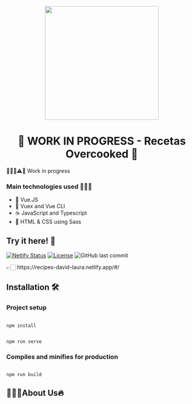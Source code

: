 <p align="center"><img width="300px" src="https://ingenieriademenu.com/wp-content/uploads/2021/01/significado-de-show-cooking-en-espanol.jpg"></p>
<h1 align="center">🍣 WORK IN PROGRESS - Recetas Overcooked 🍝</h1>
<p>👷🏻‍♂⚠🚧 Work in progress</p>

<h3>Main technologies used 👷🏻‍♂️</h3>
<ul>
  <li>🔰 Vue.JS</li>
  <li>🔰 Vuex and Vue CLI</li>
  <li>☕ JavaScript and Typescript</li>
  <li>🎨 HTML & CSS using Sass</li>
</ul>
<h2>Try it here! 🧾</h2>

[![Netlify Status](https://api.netlify.com/api/v1/badges/12b0d818-0acc-4737-a7e1-5b1b92ca60e6/deploy-status)](https://app.netlify.com/sites/recipes-david-laura/deploys)
[![License](https://img.shields.io/github/license/David-H-Afonso/vuedex?color=blue)](./LICENSE)
![GitHub last commit](https://img.shields.io/github/last-commit/David-H-Afonso/recipes)

<p>👉🏻 https://recipes-david-laura.netlify.app/#/</p>

<h2>Installation 🛠</h2>
<h3>Project setup</h3>
<code>
npm install 

npm run serve
</code>
<h3>Compiles and minifies for production</h3>
<code>
npm run build
</code>

<h2>👨🏻‍💻About Us🔥</h2>
